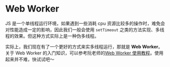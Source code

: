 # Web Worker

JS 是一个单线程运行环境，如果遇到一些消耗 cpu 资源比较多的操作时，难免会对性能造成一定的影响，因此我们一般会使用 `setTimeout` 之类的方法实现、多线程的效果。但这种方式实际上是一种伪多线程。

实际上，我们现在有了一个更好的方式来实多线程运行，那就是 **Web Worker**。关于 Web Worker 的入门知识，可以参考阮老师的[Web Worker 使用教程](http://www.ruanyifeng.com/blog/2018/07/web-worker.html)。使用起来并不难，快试试吧～